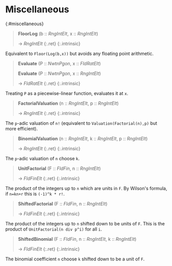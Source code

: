 # Miscellaneous
{:#miscellaneous}

<a id="FloorLog"></a><a id="FloorLog--RngIntElt--etc"></a><a id="FloorLog--RngIntElt--RngIntElt"></a>
> **FloorLog** (b :: *RngIntElt*, x :: *RngIntElt*)
> 
> -> *RngIntElt*
> {:.ret}
{:.intrinsic}

Equivalent to `Floor(Log(b,x))` but avoids any floating point arithmetic.


<a id="Evaluate"></a><a id="Evaluate--NwtnPgon--etc"></a><a id="Evaluate--NwtnPgon--FldRatElt"></a><a id="Evaluate--NwtnPgon--RngIntElt"></a>
> **Evaluate** (P :: *NwtnPgon*, x :: *FldRatElt*)
> 
> **Evaluate** (P :: *NwtnPgon*, x :: *RngIntElt*)
> 
> -> *FldRatElt*
> {:.ret}
{:.intrinsic}

Treating `P` as a piecewise-linear function, evaluates it at `x`.




<a id="FactorialValuation"></a><a id="FactorialValuation--RngIntElt--etc"></a><a id="FactorialValuation--RngIntElt--RngIntElt"></a>
> **FactorialValuation** (n :: *RngIntElt*, p :: *RngIntElt*)
> 
> -> *RngIntElt*
> {:.ret}
{:.intrinsic}

The `p`-adic valuation of `n!` (equivalent to `Valuation(Factorial(n),p)` but more efficient).


<a id="BinomialValuation"></a><a id="BinomialValuation--RngIntElt--etc"></a><a id="BinomialValuation--RngIntElt--RngIntElt--RngIntElt"></a>
> **BinomialValuation** (n :: *RngIntElt*, k :: *RngIntElt*, p :: *RngIntElt*)
> 
> -> *RngIntElt*
> {:.ret}
{:.intrinsic}

The `p`-adic valuation of `n` choose `k`.


<a id="UnitFactorial"></a><a id="UnitFactorial--FldFin--etc"></a><a id="UnitFactorial--FldFin--RngIntElt"></a>
> **UnitFactorial** (F :: *FldFin*, n :: *RngIntElt*)
> 
> -> *FldFinElt*
> {:.ret}
{:.intrinsic}

The product of the integers up to `n` which are units in `F`. By Wilson's formula, if `n=kn+r` this is `(-1)^k * r!`.


<a id="ShiftedFactorial"></a><a id="ShiftedFactorial--FldFin--etc"></a><a id="ShiftedFactorial--FldFin--RngIntElt"></a>
> **ShiftedFactorial** (F :: *FldFin*, n :: *RngIntElt*)
> 
> -> *FldFinElt*
> {:.ret}
{:.intrinsic}

The product of the integers up to `n` shifted down to be units of `F`. This is the product of `UnitFactorial(n div p^i)` for all `i`.


<a id="ShiftedBinomial"></a><a id="ShiftedBinomial--FldFin--etc"></a><a id="ShiftedBinomial--FldFin--RngIntElt--RngIntElt"></a>
> **ShiftedBinomial** (F :: *FldFin*, n :: *RngIntElt*, k :: *RngIntElt*)
> 
> -> *FldFinElt*
> {:.ret}
{:.intrinsic}

The binomial coefficient `n` choose `k` shifted down to be a unit of `F`.


